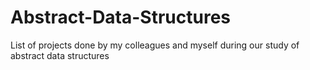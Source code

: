 # Abstract-Data-Structures
List of projects done by my colleagues and myself during our study of abstract data structures

